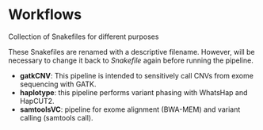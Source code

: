 # Workflows

Collection of Snakefiles for different purposes

These Snakefiles are renamed with a descriptive filename. However, will be necessary to change it back to *Snakefile* again before running the pipeline.

- **gatkCNV**: This pipeline is intended to sensitively call CNVs from exome sequencing with GATK.
- **haplotype**: this pipeline performs variant phasing with WhatsHap and HapCUT2.
- **samtoolsVC**: pipeline for exome alignment (BWA-MEM) and variant calling (samtools call).
